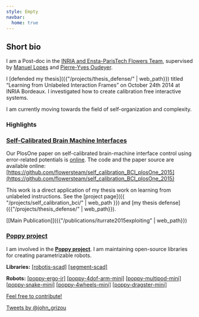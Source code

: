 ```yaml
---
style: Empty
navbar:
  home: true
---
```



<div class="container">
<div class="row">

<div class="col-sm-8 col-md-8">

## Short bio

I am a Post-doc in the [INRIA and Ensta-ParisTech Flowers Team](https://flowers.inria.fr/), supervised by [Manuel Lopes](https://flowers.inria.fr/mlopes/) and [Pierre-Yves Oudeyer](http://www.pyoudeyer.com/).

I [defended my thesis]({{"/projects/thesis_defense/" | web_path}}) titled “Learning from Unlabeled Interaction Frames” on October 24th 2014 at INRIA Bordeaux. I investigated how to create calibration free interactive systems.

I am currently moving towards the field of self-organization and complexity.

### Highlights

<div class="panel panel-success">
  <div class="panel-heading">
  <a class="panel-title btn-block" href="{{ "/projects/self_calibration_bci/" | web_path }}"><h3 class="panel-title">Self-Calibrated Brain Machine Interfaces</h3> </a>
  </div>
  <div class="panel-body panel-body">

Our PlosOne paper on self-calibrated brain-machine interface control using error-related potentials is [online](http://journals.plos.org/plosone/article?id=10.1371/journal.pone.0131491). The code and the paper source are available online: [https://github.com/flowersteam/self_calibration_BCI_plosOne_2015](https://github.com/flowersteam/self_calibration_BCI_plosOne_2015)

This work is a direct application of my thesis work on learning from unlabeled instructions. See the [project page]({{ "/projects/self_calibration_bci/" | web_path }}) and [my thesis defense]({{"/projects/thesis_defense/" | web_path}}).

[[Main Publication]]({{"/publications/iturrate2015exploiting" | web_path}})

  </div>
</div>

<div class="panel panel-primary">
  <div class="panel-heading">
  <a class="panel-title btn-block" href="https://www.poppy-project.org/"><h3 class="panel-title">Poppy project</h3> </a>
  </div>
  <div class="panel-body panel-body">

I am involved in the **[Poppy project](https://www.poppy-project.org/)**. I am maintaining open-source libraries for creating parametrizable robots.

**Libraries:** [[robotis-scad]](https://github.com/jgrizou/robotis-scad) [[segment-scad]](https://github.com/jgrizou/segment-scad)

**Robots:** [[poppy-ergo-jr]](https://github.com/poppy-project/poppy-ergo-jr) [[poppy-4dof-arm-mini]](https://github.com/poppy-project/poppy-4dof-arm-mini) [[poppy-multipod-mini]](https://github.com/poppy-project/poppy-multipod-mini) [[poppy-snake-mini]](https://github.com/poppy-project/poppy-snake-mini) [[poppy-4wheels-mini]](https://github.com/poppy-project/poppy-4wheels-mini)
[[poppy-dragster-mini]](https://github.com/poppy-project/poppy-dragster-mini)

[Feel free to contribute!](https://forum.poppy-project.org/t/cfc-extending-the-poppy-mini-family-we-need-your-help/1346)

  </div>
</div>

</div>

<div class="col-sm-4 col-md-4">
<a class="twitter-timeline" href="https://twitter.com/john_grizou" data-widget-id="609130056930172929">Tweets by @john_grizou</a>
<script>!function(d,s,id){var js,fjs=d.getElementsByTagName(s)[0],p=/^http:/.test(d.location)?'http':'https';if(!d.getElementById(id)){js=d.createElement(s);js.id=id;js.src=p+"://platform.twitter.com/widgets.js";fjs.parentNode.insertBefore(js,fjs);}}(document,"script","twitter-wjs");
</script>
</div>

</div>
</div>
